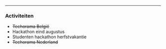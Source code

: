 
<!-- .slide: data-background="/img/techorama.jpg" data-background-size="80%"  -->
<!-- Source: https://www.flickr.com/photos/techorama/27610706607/in/album-72157697565218755/ -->
---

### Activiteiten

* ~~Techorama België~~
* Hackathon eind augustus
* Studenten hackathon herfstvakantie
* ~~Techorama Nederland~~